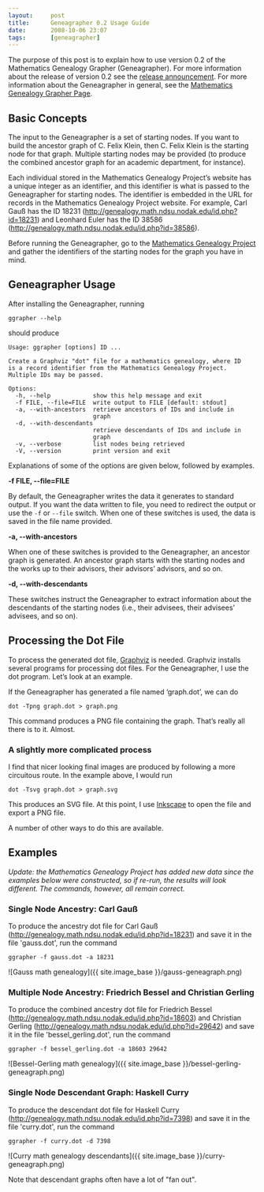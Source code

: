 ```yaml
---
layout:     post
title:      Geneagrapher 0.2 Usage Guide
date:       2008-10-06 23:07
tags:       [geneagrapher]
---
```


The purpose of this post is to explain how to use version 0.2 of the Mathematics Genealogy Grapher (Geneagrapher). For more information about the release of version 0.2 see the [release announcement](/2008/10/geneagrapher-02-released/). For more information about the Geneagrapher in general, see the [Mathematics Genealogy Grapher Page](/geneagrapher/).

## Basic Concepts
The input to the Geneagrapher is a set of starting nodes. If you want to build the ancestor graph of C. Felix Klein, then C. Felix Klein is the starting node for that graph. Multiple starting nodes may be provided (to produce the combined ancestor graph for an academic department, for instance).

Each individual stored in the Mathematics Genealogy Project’s website has a unique integer as an identifier, and this identifier is what is passed to the Geneagrapher for starting nodes. The identifier is embedded in the URL for records in the Mathematics Genealogy Project website. For example, Carl Gauß has the ID 18231 (http://genealogy.math.ndsu.nodak.edu/id.php?id=18231) and Leonhard Euler has the ID 38586 (http://genealogy.math.ndsu.nodak.edu/id.php?id=38586).

Before running the Geneagrapher, go to the [Mathematics Genealogy Project](http://genealogy.math.ndsu.nodak.edu/) and gather the identifiers of the starting nodes for the graph you have in mind.

## Geneagrapher Usage
After installing the Geneagrapher, running

```
ggrapher --help
```

should produce

```
Usage: ggrapher [options] ID ...

Create a Graphviz "dot" file for a mathematics genealogy, where ID
is a record identifier from the Mathematics Genealogy Project.
Multiple IDs may be passed.

Options:
  -h, --help            show this help message and exit
  -f FILE, --file=FILE  write output to FILE [default: stdout]
  -a, --with-ancestors  retrieve ancestors of IDs and include in
                        graph
  -d, --with-descendants
                        retrieve descendants of IDs and include in
                        graph
  -v, --verbose         list nodes being retrieved
  -V, --version         print version and exit
```

Explanations of some of the options are given below, followed by examples.

**-f FILE, --file=FILE**

By default, the Geneagrapher writes the data it generates to standard output. If you want the data written to file, you need to redirect the output or use the `-f` or `--file` switch. When one of these switches is used, the data is saved in the file name provided.

**-a, --with-ancestors**

When one of these switches is provided to the Geneagrapher, an ancestor graph is generated. An ancestor graph starts with the starting nodes and the works up to their advisors, their advisors’ advisors, and so on.

**-d, --with-descendants**

These switches instruct the Geneagrapher to extract information about the descendants of the starting nodes (i.e., their advisees, their advisees’ advisees, and so on).

## Processing the Dot File
To process the generated dot file, [Graphviz](http://www.graphviz.org/) is needed. Graphviz installs several programs for processing dot files. For the Geneagrapher, I use the dot program. Let’s look at an example.

If the Geneagrapher has generated a file named ‘graph.dot’, we can do

```
dot -Tpng graph.dot > graph.png
```

This command produces a PNG file containing the graph. That’s really all there is to it. Almost.

### A slightly more complicated process

I find that nicer looking final images are produced by following a more circuitous route. In the example above, I would run

```
dot -Tsvg graph.dot > graph.svg
```

This produces an SVG file. At this point, I use [Inkscape](https://inkscape.org) to open the file and export a PNG file.

A number of other ways to do this are available.

## Examples
_Update: the Mathematics Genealogy Project has added new data since the examples below were constructed, so if re-run, the results will look different. The commands, however, all remain correct._

### Single Node Ancestry: Carl Gau&szlig;
To produce the ancestry dot file for Carl Gauß (http://genealogy.math.ndsu.nodak.edu/id.php?id=18231) and save it in the file 'gauss.dot', run the command

```
ggrapher -f gauss.dot -a 18231
```

![Gauss math genealogy]({{ site.image_base }}/gauss-geneagraph.png)

### Multiple Node Ancestry: Friedrich Bessel and Christian Gerling
To produce the combined ancestry dot file for Friedrich Bessel (http://genealogy.math.ndsu.nodak.edu/id.php?id=18603) and Christian Gerling (http://genealogy.math.ndsu.nodak.edu/id.php?id=29642) and save it in the file 'bessel_gerling.dot', run the command

```
ggrapher -f bessel_gerling.dot -a 18603 29642
```

![Bessel-Gerling math genealogy]({{ site.image_base }}/bessel-gerling-geneagraph.png)

### Single Node Descendant Graph: Haskell Curry
To produce the descendant dot file for Haskell Curry (http://genealogy.math.ndsu.nodak.edu/id.php?id=7398) and save it in the file 'curry.dot', run the command

```
ggrapher -f curry.dot -d 7398
```

![Curry math genealogy descendants]({{ site.image_base }}/curry-geneagraph.png)

Note that descendant graphs often have a lot of "fan out".
